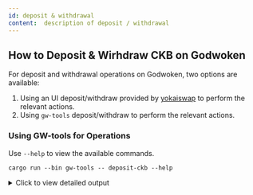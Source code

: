 ```yaml
---
id: deposit & withdrawal
content:  description of deposit / withdrawal
---
```

## How to Deposit & Wirhdraw CKB on Godwoken

For deposit and withdrawal operations on Godwoken, two options are available:
1. Using an UI deposit/withdraw provided by [yokaiswap](https://testnet.yokaiswap.com/bridge/deposit) to perform the relevant actions.
2. Using `gw-tools` deposit/withdraw to perform the relevant actions.

### Using GW-tools for Operations

Use `--help` to view the available commands.

```shell
cargo run --bin gw-tools -- deposit-ckb --help
```

<details>
<summary>Click to view detailed output</summary>

```
gw-tools-deposit-ckb
Deposit CKB to godwoken

USAGE:
	 gw-tools deposit-ckb [OPTIONS] --capacity <capaciry> --config-path <config-path>  --privkey-path <privkey-path>  --scripts-deployment-path <scripts-deployment-path>

FLAGS:
	 -h, --help				Prints help informaiton
	 -V, --version				Prints version information

OPTIONS:
	 -c, --capacity <capacity>		CKB capacity to deposit
	     --ckb-rpc <ckb-rpc-url>		CKB jsonrpc rpc sever URL [default: http://127.0.0.1:8114]

	 -o, --config-path <config-path>	The config.homl file path
	 -e, --eth-address <eth-address>	Target eth address, calculated by private key in default
	 -f, --fee <fee>			Transaction fee, default to 0.0001 CKB [default: 0.0001]
	 -g, --godwoken-rpc-url <godwoken-rpc-url>
	 					Godwoken jsonrpc rpc sever URL [default: http://127.0.0.1:8119]

	 -k, --privkey-path <privkey-path>	The private key file path
	     --scripts-deployment-path <scripts-deployment-path>	
	 					The scripts deployment results json file path

```
</details>

